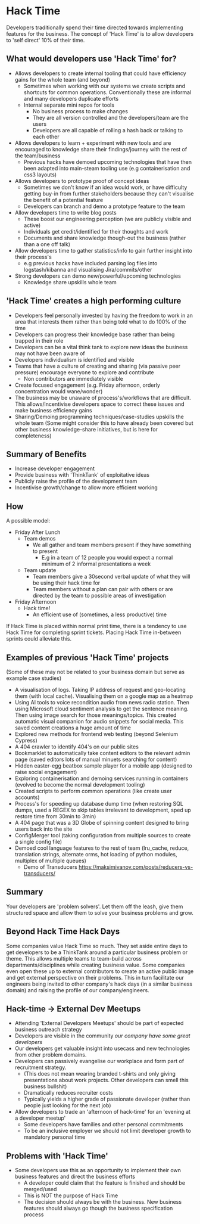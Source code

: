 Hack Time
=========

Developers traditionally spend their time directed towards implementing features for the business.
The concept of 'Hack Time' is to allow developers to 'self direct' 10% of their time.

What would developers use 'Hack Time' for?
------------------------------------------
* Allows developers to create internal tooling that could have efficiency gains for the whole team (and beyond)
    * Sometimes when working with our systems we create scripts and shortcuts for common operations. Conventionally these are informal and many developers duplicate efforts
    * Internal separate mini repos for tools
        * No business process to make changes
        * They are all version controlled and the developers/team are the users
        * Developers are all capable of rolling a hash back or talking to each other
* Allows developers to learn + experiment with new tools and are encouraged to knowledge share their findings/journey with the rest of the team/business
    * Previous hacks have demoed upcoming technologies that have then been adapted into main-steam tooling use (e.g containerisation and css3 layouts)
* Allows developers to prototype proof of concept ideas
    * Sometimes we don't know if an idea would work, or have difficulty getting buy-in from further stakeholders because they can't visualise the benefit of a potential feature
    * Developers can branch and demo a prototype feature to the team
* Allow developers time to write blog posts
    * These boost our engineering perception (we are publicly visible and active)
    * Individuals get credit/identified for their thoughts and work
    * Documents and share knowledge though-out the business (rather than a one off talk)
* Allow developers time to gather statistics/info to gain further insight into their process's
    * e.g previous hacks have included parsing log files into logstash/kibanna and visualising Jira/commits/other
* Strong developers can demo new/powerful/upcoming technologies
    * Knowledge share upskills whole team

'Hack Time' creates a high performing culture
---------------------------------------------
* Developers feel personally invested by having the freedom to work in an area that interests them rather than being told what to do 100% of the time
* Developers can progress their knowledge base rather than being trapped in their role
* Developers can be a vital think tank to explore new ideas the business may not have been aware of
* Developers individualism is identified and visible
* Teams that have a culture of creating and sharing (via passive peer pressure) encourage everyone to explore and contribute
    * Non contributors are immediately visible
* Create focused engagement (e.g. Friday afternoon, orderly concentration would wane/wonder)
* The business may be unaware of process's/workflows that are difficult. This allows/incentivise developers space to correct these issues and make business efficiency gains
* Sharing/Demoing programming techniques/case-studies upskills the whole team (Some might consider this to have already been covered but other business knowledge-share initiatives, but is here for completeness)

Summary of Benefits
-------------------
* Increase developer engagement
* Provide business with 'ThinkTank' of exploitative ideas
* Publicly raise the profile of the development team
* Incentivise growth/change to allow more efficient working

How
---
A possible model:

* Friday After Lunch
    * Team demos
        * We all gather and team members present if they have something to present
            * E.g in a team of 12 people you would expect a normal minimum of 2 informal presentations a week
    * Team update
        * Team members give a 30second verbal update of what they will be using their hack time for
        * Team members without a plan can pair with others or are directed by the team to possible areas of investigation
* Friday Afternoon
    * Hack time!
        * An efficient use of (sometimes, a less productive) time

If Hack Time is placed within normal print time, there is a tendency to use Hack Time for completing sprint tickets. Placing Hack Time in-between sprints could alleviate this.

Examples of previous 'Hack Time' projects
-----------------------------------------
(Some of these may not be related to your business domain but serve as example case studies)
* A visualisation of logs. Taking IP address of request and geo-locating them (with local cache). Visualising them on a google map as a heatmap
* Using AI tools to voice recondition audio from news radio station. Then using Microsoft cloud sentiment analysis to get the sentence meaning. Then using image search for those meanings/topics. This created automatic visual companion for audio snippets for social media. This saved content creations a huge amount of time
* Explored new methods for frontend web testing (beyond Selenium Cypress)
* A 404 crawler to identify 404's on our public sites
* Bookmarklet to automatically take content editors to the relevant admin page (saved editors lots of manual minuets searching for content)
* Hidden easter-egg beatbox sample player for a mobile app (designed to raise social engagement)
* Exploring containerisation and demoing services running in containers (evolved to become the normal development tooling)
* Created scripts to perform common operations (like create user accounts)
* Process's for speeding up database dump time (when restoring SQL dumps, used a REGEX to skip tables irrelevant to development, sped up restore time from 30min to 3min)
* A 404 page that was a 3D Globe of spinning content designed to bring users back into the site
* ConfigMerger tool (taking configuration from multiple sources to create a single config file)
* Demoed cool language features to the rest of team (lru_cache, reduce, translation strings, alternate orms, hot loading of python modules, multiplex of multiple queues)
    * Demo of Transducers https://maksimivanov.com/posts/reducers-vs-transducers/

Summary
-------
Your developers are 'problem solvers'. Let them off the leash, give them structured space and allow them to solve your business problems and grow.

Beyond Hack Time Hack Days
--------------------------
Some companies value Hack Time so much.
They set aside entire days to get developers to be a ThinkTank around a particular business problem or theme.
This allows multiple teams to team-build across departments/disciplines while creating business value.
Some companies even open these up to external contributors to create an active public image and get external perspective on their problems.
This in turn facilitate our engineers being invited to other company's hack days (in a similar business domain) and raising the profile of our company/engineers.

Hack-time -> External Dev Meetups
---------------------------------
* Attending 'External Developers Meetups' should be part of expected business outreach strategy
* Developers are visible in the community _our company have some great developers_
* Our developers get valuable insight into usecass and new technologies from other problem domains.
* Developers can passively evangelise our workplace and form part of recruitment strategy.
    * (This does not mean wearing branded t-shirts and only giving presentations about work projects. Other developers can smell this business bullshit)
    * Dramatically reduces recruiter costs
    * Typically yields a higher grade of passionate developer (rather than people just looking for the next job)
* Allow developers to trade an 'afternoon of hack-time' for an 'evening at a developer meetup'
    * Some developers have families and other personal commitments
    * To be an inclusive employer we should not limit developer growth to mandatory personal time

Problems with 'Hack Time'
-------------------------
* Some developers use this as an opportunity to implement their own business features and direct the business efforts
    * A developer could claim that the feature is finished and should be merged/used
    * This is NOT the purpose of Hack Time
    * The decision should always be with the business. New business features should always go though the business specification process
